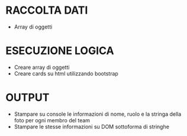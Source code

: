 # RACCOLTA DATI
- Array di oggetti

# ESECUZIONE LOGICA
- Creare array di oggetti
- Creare cards su html utilizzando bootstrap

# OUTPUT
- Stampare su console le informazioni di nome, ruolo e la stringa della foto per ogni membro del team
- Stampare le stesse informazioni su DOM sottoforma di stringhe